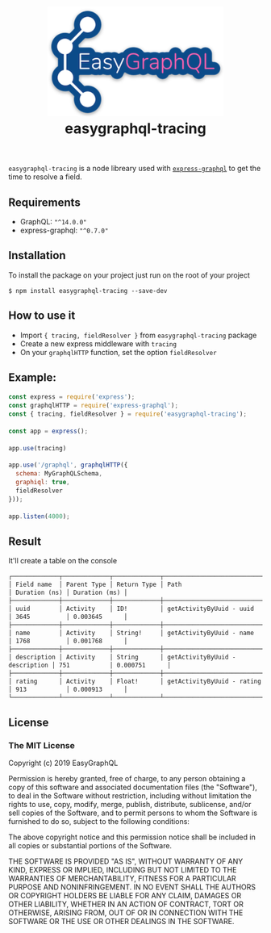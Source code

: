 <h1 align="center">
  <img src="https://raw.githubusercontent.com/EasyGraphQL/easygraphql-now/master/logo.png" alt="easygraphql-tracing" width="350">
  <br>
    easygraphql-tracing
  <br>
  <br>
</h1>

`easygraphql-tracing` is a node libreary used with [`express-graphql`](https://github.com/graphql/express-graphql) to get the time
to resolve a field.

## Requirements

+ GraphQL: `"^14.0.0"`
+ express-graphql: `"^0.7.0"`

## Installation

To install the package on your project just run on the root of your project

```shell
$ npm install easygraphql-tracing --save-dev
```

## How to use it

+ Import `{ tracing, fieldResolver }` from `easygraphql-tracing` package
+ Create a new express middleware with `tracing`
+ On your `graphqlHTTP` function, set the option `fieldResolver`


## Example:

```js
const express = require('express');
const graphqlHTTP = require('express-graphql');
const { tracing, fieldResolver } = require('easygraphql-tracing');

const app = express();

app.use(tracing)

app.use('/graphql', graphqlHTTP({
  schema: MyGraphQLSchema,
  graphiql: true,
  fieldResolver
}));

app.listen(4000);
```

## Result
It'll create a table on the console
```
┌─────────────┬─────────────┬─────────────┬─────────────────────────────────┬───────────────┬───────────────┐
│ Field name  │ Parent Type │ Return Type │ Path                            │ Duration (ns) │ Duration (ms) │
├─────────────┼─────────────┼─────────────┼─────────────────────────────────┼───────────────┼───────────────┤
│ uuid        │ Activity    │ ID!         │ getActivityByUuid - uuid        │ 3645          │ 0.003645      │
├─────────────┼─────────────┼─────────────┼─────────────────────────────────┼───────────────┼───────────────┤
│ name        │ Activity    │ String!     │ getActivityByUuid - name        │ 1768          │ 0.001768      │
├─────────────┼─────────────┼─────────────┼─────────────────────────────────┼───────────────┼───────────────┤
│ description │ Activity    │ String      │ getActivityByUuid - description │ 751           │ 0.000751      │
├─────────────┼─────────────┼─────────────┼─────────────────────────────────┼───────────────┼───────────────┤
│ rating      │ Activity    │ Float!      │ getActivityByUuid - rating      │ 913           │ 0.000913      │
└─────────────┴─────────────┴─────────────┴─────────────────────────────────┴───────────────┴───────────────┘
```


## License
### The MIT License

Copyright (c) 2019 EasyGraphQL

Permission is hereby granted, free of charge, to any person obtaining a copy
of this software and associated documentation files (the "Software"), to deal
in the Software without restriction, including without limitation the rights
to use, copy, modify, merge, publish, distribute, sublicense, and/or sell
copies of the Software, and to permit persons to whom the Software is
furnished to do so, subject to the following conditions:

The above copyright notice and this permission notice shall be included in
all copies or substantial portions of the Software.

THE SOFTWARE IS PROVIDED "AS IS", WITHOUT WARRANTY OF ANY KIND, EXPRESS OR
IMPLIED, INCLUDING BUT NOT LIMITED TO THE WARRANTIES OF MERCHANTABILITY,
FITNESS FOR A PARTICULAR PURPOSE AND NONINFRINGEMENT. IN NO EVENT SHALL THE
AUTHORS OR COPYRIGHT HOLDERS BE LIABLE FOR ANY CLAIM, DAMAGES OR OTHER
LIABILITY, WHETHER IN AN ACTION OF CONTRACT, TORT OR OTHERWISE, ARISING FROM,
OUT OF OR IN CONNECTION WITH THE SOFTWARE OR THE USE OR OTHER DEALINGS IN
THE SOFTWARE.
